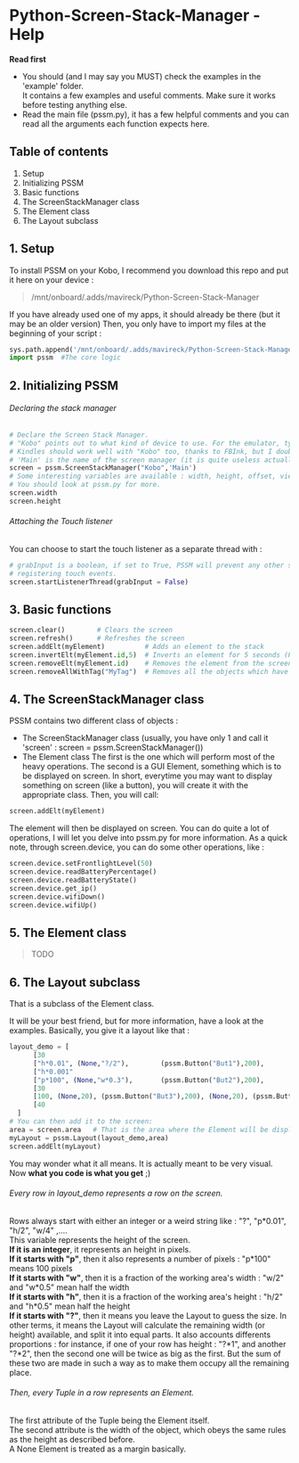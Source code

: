 # Python-Screen-Stack-Manager - Help

**Read first**
- You should (and I may say you MUST) check the examples in the 'example' folder.  
It contains a few examples and useful comments. Make sure it works before testing anything else.
- Read the main file (pssm.py), it has a few helpful comments and you can read all the arguments each function expects here.



## Table of contents
1. Setup
2. Initializing PSSM
3. Basic functions
4. The ScreenStackManager class
5. The Element class
6. The Layout subclass





## 1. Setup
To install PSSM on your Kobo, I recommend you download this repo and put it here on your device :
> /mnt/onboard/.adds/mavireck/Python-Screen-Stack-Manager

If you have already used one of my apps, it should already be there (but it may be an older version)
Then, you only have to import my files at the beginning of your script :
```python
sys.path.append('/mnt/onboard/.adds/mavireck/Python-Screen-Stack-Manager') #To tell Python where to look for these files
import pssm  #The core logic
```




## 2. Initializing PSSM
###### Declaring the stack manager
```python
# Declare the Screen Stack Manager.
# "Kobo" points out to what kind of device to use. For the emulator, type "Emulator".
# Kindles should work well with "Kobo" too, thanks to FBInk, but I doubt touch input will work.
# 'Main' is the name of the screen manager (it is quite useless actually)
screen = pssm.ScreenStackManager("Kobo",'Main')
# Some interesting variables are available : width, height, offset, view_height...
# You should look at pssm.py for more.
screen.width
screen.height
```

###### Attaching the Touch listener
You can choose to start the touch listener as a separate thread with :
```python
# grabInput is a boolean, if set to True, PSSM will prevent any other software from
# registering touch events.
screen.startListenerThread(grabInput = False)  
```




## 3. Basic functions
```Python
screen.clear()        # Clears the screen
screen.refresh()      # Refreshes the screen
screen.addElt(myElement)          # Adds an element to the stack
screen.invertElt(myElement.id,5)  # Inverts an element for 5 seconds (Please do not edit that object in the meantime, it may break quite a few things)
screen.removeElt(myElement.id)    # Removes the element from the screen
screen.removeAllWithTag("MyTag")  # Removes all the objects which have the tag "MyTag"
```


## 4. The ScreenStackManager class
PSSM contains two different class of objects :
- The ScreenStackManager class  (usually, you have only 1 and call it 'screen' : screen = pssm.ScreenStackManager())
- The Element class
The first is the one which will perform most of the heavy operations.
The second is a GUI Element, something which is to be displayed on screen.
In short, everytime you may want to display something on screen (like a button), you will create it with the appropriate class.
Then, you will call:
```Python
screen.addElt(myElement)
```
The element will then be displayed on screen.
You can do quite a lot of operations, I will let you delve into pssm.py for more information.
As a quick note, through screen.device, you can do some other operations, like :
```Python
screen.device.setFrontlightLevel(50)
screen.device.readBatteryPercentage()
screen.device.readBatteryState()
screen.device.get_ip()
screen.device.wifiDown()
screen.device.wifiUp()
```



## 5. The Element class
>TODO



## 6. The Layout subclass
That is a subclass of the Element class.

It will be your best friend, but for more information, have a look at the examples.
Basically, you give it a layout like that :
```Python
layout_demo = [
      [30                                                                                         ],
      ["h*0.01", (None,"?/2"),        (pssm.Button("But1"),200),        (None,"?/2")              ],
      ["h*0.001"                                                                                  ],
      ["p*100", (None,"w*0.3"),       (pssm.Button("But2"),200),        (None,"w*0.3")            ],
      [30                                                                                         ],
      [100, (None,20), (pssm.Button("But3"),200), (None,20), (pssm.Button("nope"),300), (None,10) ],
      [40                                                                                         ]
  ]
# You can then add it to the screen:
area = screen.area   # That is the area where the Element will be displayed. PSSM areas are of the following shape : [(x,y),(w,h)]
myLayout = pssm.Layout(layout_demo,area)
screen.addElt(myLayout)
```
You may wonder what it all means. It is actually meant to be very visual.
Now **what you code is what you get** ;)

###### Every row in layout_demo represents a row on the screen.  
Rows always start with either an integer or a weird string like : "?", "p\*0.01", "h/2", "w/4" ,....  
This variable represents the height of the screen.  
**If it is an integer**, it represents an height in pixels.  
**If it starts with "p"**, then it also represents a number of pixels : "p\*100" means 100 pixels  
**If it starts with "w"**, then it is a fraction of the working area's width : "w/2" and "w\*0.5" mean half the width  
**If it starts with "h"**, then it is a fraction of the working area's height : "h/2" and "h\*0.5" mean half the height  
**If it starts with "?"**, then it means you leave the Layout to guess the size. In other terms, it means the Layout will calculate the remaining width (or height) available, and split it into equal parts. It also accounts differents proportions : for instance, if one of your row has height : "?\*1", and another "?\*2", then the second one will be twice as big as the first. But the sum of these two are made in such a way as to make them occupy all the remaining place.  

###### Then, every Tuple in a row represents an Element.
The first attribute of the Tuple being the Element itself.  
The second attribute is the width of the object, which obeys the same rules as the height as described before.  
A None Element is treated as a margin basically.
